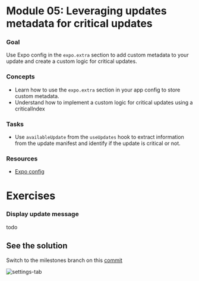 # Module 05: Leveraging updates metadata for critical updates

### Goal

Use Expo config in the `expo.extra` section to add custom metadata to your update and create a custom logic for critical updates.

### Concepts

- Learn how to use the `expo.extra` section in your app config to store custom metadata.
- Understand how to implement a custom logic for critical updates using a criticalIndex

### Tasks

- Use `availableUpdate` from the `useUpdates` hook to extract information from the update manifest and identify if the update is critical or not.

### Resources

- [Expo config](https://docs.expo.dev/versions/latest/config/app/#extra)

# Exercises

### Display update message


todo

## See the solution

Switch to the milestones branch on this [commit](https://github.com/expo/appjs25-eas-update-workshop-code/pull/1/commits/4d60413742222484822464317f9d700d869f38bd)

![settings-tab](/assets/05/milestone.png)
